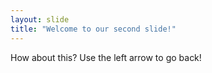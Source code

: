 ```yaml
---
layout: slide
title: "Welcome to our second slide!"
---
```

How about this?
Use the left arrow to go back!
